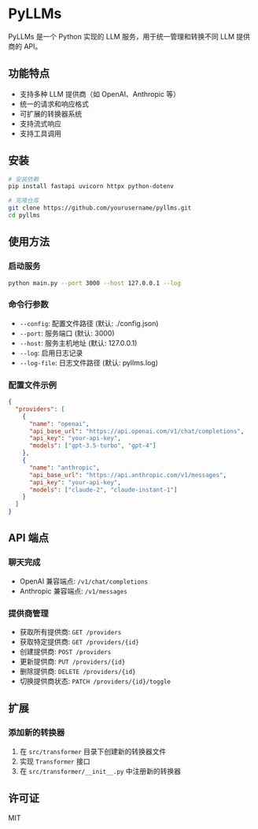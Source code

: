 # PyLLMs

PyLLMs 是一个 Python 实现的 LLM 服务，用于统一管理和转换不同 LLM 提供商的 API。

## 功能特点

- 支持多种 LLM 提供商（如 OpenAI、Anthropic 等）
- 统一的请求和响应格式
- 可扩展的转换器系统
- 支持流式响应
- 支持工具调用

## 安装

```bash
# 安装依赖
pip install fastapi uvicorn httpx python-dotenv

# 克隆仓库
git clone https://github.com/yourusername/pyllms.git
cd pyllms
```

## 使用方法

### 启动服务

```bash
python main.py --port 3000 --host 127.0.0.1 --log
```

### 命令行参数

- `--config`: 配置文件路径 (默认: ./config.json)
- `--port`: 服务端口 (默认: 3000)
- `--host`: 服务主机地址 (默认: 127.0.0.1)
- `--log`: 启用日志记录
- `--log-file`: 日志文件路径 (默认: pyllms.log)

### 配置文件示例

```json
{
  "providers": [
    {
      "name": "openai",
      "api_base_url": "https://api.openai.com/v1/chat/completions",
      "api_key": "your-api-key",
      "models": ["gpt-3.5-turbo", "gpt-4"]
    },
    {
      "name": "anthropic",
      "api_base_url": "https://api.anthropic.com/v1/messages",
      "api_key": "your-api-key",
      "models": ["claude-2", "claude-instant-1"]
    }
  ]
}
```

## API 端点

### 聊天完成

- OpenAI 兼容端点: `/v1/chat/completions`
- Anthropic 兼容端点: `/v1/messages`

### 提供商管理

- 获取所有提供商: `GET /providers`
- 获取特定提供商: `GET /providers/{id}`
- 创建提供商: `POST /providers`
- 更新提供商: `PUT /providers/{id}`
- 删除提供商: `DELETE /providers/{id}`
- 切换提供商状态: `PATCH /providers/{id}/toggle`

## 扩展

### 添加新的转换器

1. 在 `src/transformer` 目录下创建新的转换器文件
2. 实现 `Transformer` 接口
3. 在 `src/transformer/__init__.py` 中注册新的转换器

## 许可证

MIT